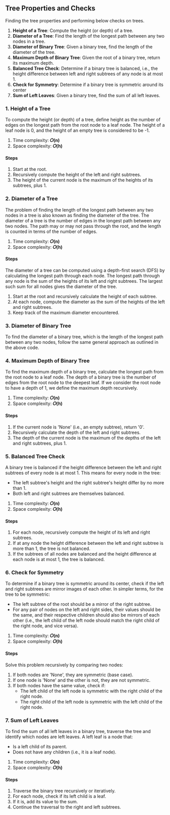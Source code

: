 ## Tree Properties and Checks
Finding the tree properties and performing below checks on trees.

1. <b>Height of a Tree</b>: Compute the height (or depth) of a tree.
2. <b>Diameter of a Tree</b>: Find the length of the longest path between any two nodes in a tree.
3. <b>Diameter of Binary Tree</b>: Given a binary tree, find the length of the diameter of the tree.
4. <b>Maximum Depth of Binary Tree</b>: Given the root of a binary tree, return its maximum depth.
5. <b>Balanced Tree Check</b>: Determine if a binary tree is balanced, i.e., the height difference between left and right subtrees of any node is at most 1.
6. <b>Check for Symmetry</b>: Determine if a binary tree is symmetric around its center
7. <b>Sum of Left Leaves</b>: Given a binary tree, find the sum of all left leaves.


### 1. Height of a Tree
To compute the height (or depth) of a tree, define height as the number of edges on the longest path from the root node to a leaf node. The height of a leaf node is 0, and the height of an empty tree is considered to be -1.

1. Time complexity: <b>𝑂(n)</b>
2. Space complexity: <b>𝑂(h)</b>

#### Steps
1. Start at the root.
2. Recursively compute the height of the left and right subtrees.
3. The height of the current node is the maximum of the heights of its subtrees, plus 1.


### 2. Diameter of a Tree
The problem of finding the length of the longest path between any two nodes in a tree is also known as finding the diameter of the tree. The diameter of a tree is the number of edges in the longest path between any two nodes. The path may or may not pass through the root, and the length is counted in terms of the number of edges.

1. Time complexity: <b>𝑂(n)</b>
2. Space complexity: <b>𝑂(h)</b>

#### Steps
The diameter of a tree can be computed using a depth-first search (DFS) by calculating the longest path through each node. The longest path through any node is the sum of the heights of its left and right subtrees. The largest such sum for all nodes gives the diameter of the tree.
1. Start at the root and recursively calculate the height of each subtree.
2. At each node, compute the diameter as the sum of the heights of the left and right subtrees.
3. Keep track of the maximum diameter encountered.


### 3. Diameter of Binary Tree
To find the diameter of a binary tree, which is the length of the longest path between any two nodes, follow the same general approach as outlined  in the above code.


### 4. Maximum Depth of Binary Tree
To find the maximum depth of a binary tree, calculate the longest path from the root node to a leaf node. The depth of a binary tree is the number of edges from the root node to the deepest leaf. If we consider the root node to have a depth of 1, we define the maximum depth recursively.

1. Time complexity: <b>𝑂(n)</b>
2. Space complexity: <b>𝑂(h)</b>

#### Steps
1. If the current node is 'None' (i.e., an empty subtree), return '0'.
2. Recursively calculate the depth of the left and right subtrees.
3. The depth of the current node is the maximum of the depths of the left and right subtrees, plus 1.


### 5. Balanced Tree Check
A binary tree is balanced if the height difference between the left and right subtrees of every node is at most 1. This means for every node in the tree:
- The left subtree's height and the right subtree's height differ by no more than 1.
- Both left and right subtrees are themselves balanced.

1. Time complexity: <b>𝑂(n)</b>
2. Space complexity: <b>𝑂(h)</b>

#### Steps
1. For each node, recursively compute the height of its left and right subtrees.
2. If at any node the height difference between the left and right subtree is more than 1, the tree is not balanced.
3. If the subtrees of all nodes are balanced and the height difference at each node is at most 1, the tree is balanced.


### 6. Check for Symmetry
To determine if a binary tree is symmetric around its center, check if the left and right subtrees are mirror images of each other. In simpler terms, for the tree to be symmetric:
- The left subtree of the root should be a mirror of the right subtree.
- For any pair of nodes on the left and right sides, their values should be the same, and their respective children should also be mirrors of each other (i.e., the left child of the left node should match the right child of the right node, and vice versa).

1. Time complexity: <b>𝑂(n)</b>
2. Space complexity: <b>𝑂(h)</b>

#### Steps
Solve this problem recursively by comparing two nodes:
1. If both nodes are 'None', they are symmetric (base case).
2. If one node is 'None' and the other is not, they are not symmetric.
3. If both nodes have the same value, check if:
    - The left child of the left node is symmetric with the right child of the right node.
    - The right child of the left node is symmetric with the left child of the right node.


### 7. Sum of Left Leaves
To find the sum of all left leaves in a binary tree, traverse the tree and identify which nodes are left leaves. A left leaf is a node that:
- Is a left child of its parent.
- Does not have any children (i.e., it is a leaf node).

1. Time complexity: <b>𝑂(n)</b>
2. Space complexity: <b>𝑂(h)</b>

#### Steps
1. Traverse the binary tree recursively or iteratively.
2. For each node, check if its left child is a leaf.
3. If it is, add its value to the sum.
4. Continue the traversal to the right and left subtrees.